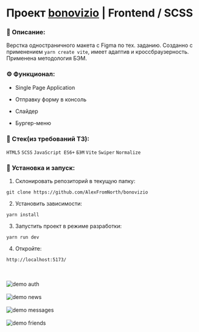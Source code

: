 # Проект [bonovizio](https://github.com/AlexFromNorth/bonovizio) | Frontend / SCSS

### 📜 Описание:
Верстка одностраничного макета с Figma по тех. заданию.
Созданно с применением `yarn create vite`, имеет адаптив и кроссбраузерность. Применена методология БЭМ.

### ⚙️ Функционал:
* Single Page Application 

* Отправку форму в консоль
  
* Слайдер

* Бургер-меню


### 🥞 Стек(из требований ТЗ):

`HTML5` `SCSS` `JavaScript ES6+` `БЭМ` `Vite` `Swiper` `Normalize` 

### 💽 Установка и запуск:

1. Склонировать репозиторий в текущую папку:

```git clone https://github.com/AlexFromNorth/bonovizio ```

2. Установить зависимости:

```yarn install```

3. Запустить проект в режиме разработки:

```yarn run dev ```

4. Откройте: 

```http://localhost:5173/```

<br />
<br />
<img src="dist_readme/main.png" alt="demo auth">
<br />
<br />
<img src="dist_readme/swiper.png" alt="demo news" >
<br />
<br />
<img src="dist_readme/mobile.png" alt="demo messages" >
<br />
<br />
<img src="dist_readme/form.png" alt="demo friends">

